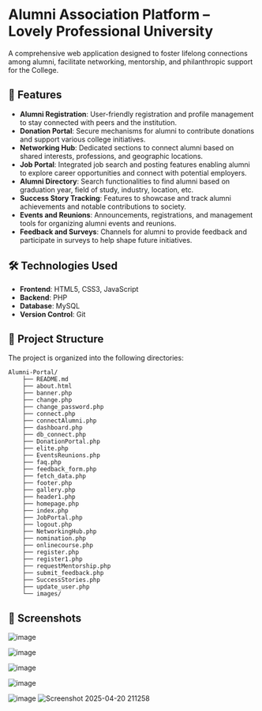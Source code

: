 # Alumni Association Platform – Lovely Professional University

A comprehensive web application designed to foster lifelong connections among alumni, facilitate networking, mentorship, and philanthropic support for the College.

## 📌 Features

- **Alumni Registration**: User-friendly registration and profile management to stay connected with peers and the institution.
- **Donation Portal**: Secure mechanisms for alumni to contribute donations and support various college initiatives.
- **Networking Hub**: Dedicated sections to connect alumni based on shared interests, professions, and geographic locations.
- **Job Portal**: Integrated job search and posting features enabling alumni to explore career opportunities and connect with potential employers.
- **Alumni Directory**: Search functionalities to find alumni based on graduation year, field of study, industry, location, etc.
- **Success Story Tracking**: Features to showcase and track alumni achievements and notable contributions to society.
- **Events and Reunions**: Announcements, registrations, and management tools for organizing alumni events and reunions.
- **Feedback and Surveys**: Channels for alumni to provide feedback and participate in surveys to help shape future initiatives.

## 🛠️ Technologies Used

- **Frontend**: HTML5, CSS3, JavaScript
- **Backend**: PHP
- **Database**: MySQL
- **Version Control**: Git

## 📁 Project Structure

The project is organized into the following directories:

```
Alumni-Portal/
    ├── README.md
    ├── about.html
    ├── banner.php
    ├── change.php
    ├── change_password.php
    ├── connect.php
    ├── connectAlumni.php
    ├── dashboard.php
    ├── db_connect.php
    ├── DonationPortal.php
    ├── elite.php
    ├── EventsReunions.php
    ├── faq.php
    ├── feedback_form.php
    ├── fetch_data.php
    ├── footer.php
    ├── gallery.php
    ├── header1.php
    ├── homepage.php
    ├── index.php
    ├── JobPortal.php
    ├── logout.php
    ├── NetworkingHub.php
    ├── nomination.php
    ├── onlinecourse.php
    ├── register.php
    ├── register1.php
    ├── requestMentorship.php
    ├── submit_feedback.php
    ├── SuccessStories.php
    ├── update_user.php
    └── images/

```

## 📸 Screenshots

![image](https://github.com/user-attachments/assets/05fb497e-a8f4-43b0-b02c-91b68886f295)

![image](https://github.com/user-attachments/assets/643d1ed7-14cd-4183-ad62-c8dcd46a0842)

![image](https://github.com/user-attachments/assets/142d10e9-2848-4f34-9978-9aa796dce2a9)

![image](https://github.com/user-attachments/assets/6079ae7a-787c-47d1-82ae-8b7ca8b95dc1)

![image](https://github.com/user-attachments/assets/157db84a-c687-47c8-b61d-4e8732109fb2)
![Screenshot 2025-04-20 211258](https://github.com/user-attachments/assets/3b7e7617-4760-451a-b25d-6b6a6ef3f6f1)

